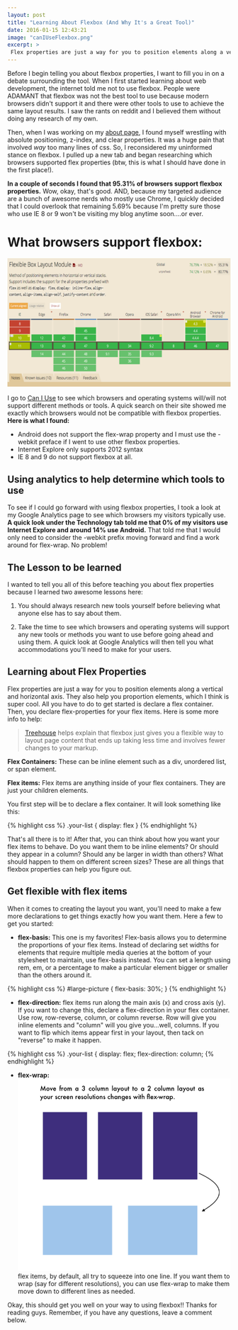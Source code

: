 ```yaml
---
layout: post
title: "Learning About Flexbox (And Why It's a Great Tool)"
date: 2016-01-15 12:43:21
image: "canIUseFlexbox.png"
excerpt: >
 Flex properties are just a way for you to position elements along a vertical and horizontal axis. They also help you proportion elements, which I think is super cool. All you have to do to get started is declare a flex container.
---
```


Before I begin telling you about flexbox properties, I want to fill you in on a debate surrounding the tool. When I first started learning about web development, the internet told me not to use flexbox. People were ADAMANT that flexbox was not the best tool to use because modern browsers didn't support it and there were other tools to use to achieve the same layout results. I saw the rants on reddit and I believed them without doing any research of my own.

Then, when I was working on my [about page](http://localhost:4000/about/), I found myself wrestling with absolute positioning, z-index, and clear properties. It was a huge pain that involved *way* too many lines of css. So, I reconsidered my uninformed stance on flexbox. I pulled up a new tab and began researching which browsers supported flex properties (btw, this is what I should have done in the first place!).

**In a couple of seconds I found that 95.31% of browsers support flexbox properties.** Wow, okay, that's good. AND, because my targeted audience are a bunch of awesome nerds who mostly use Chrome, I quickly decided that I could overlook that remaining 5.69% because I'm pretty sure those who use IE 8 or 9 won't be visiting my blog anytime soon....or ever.

# What browsers support flexbox:

![What Browsers Support FlexBox?](/assets/canIUseFlexbox.png)

I go to [Can I Use](http://caniuse.com/) to see which browsers and operating systems will/will not support different methods or tools. A quick search on their site showed me exactly which browsers would not be compatible with flexbox properties. **Here is what I found:**

- Android does not support the flex-wrap property and I must use the -webkit preface if I went to use other flexbox properties.
- Internet Explore only supports 2012 syntax
- IE 8 and 9 do not support flexbox at all.

## Using analytics to help determine which tools to use

To see if I could go forward with using flexbox properties, I took a look at my Google Analytics page to see which browsers my visitors typically use. **A quick look under the Technology tab told me that 0% of my visitors use Internet Explore and around 14% use Android.** That told me that I would only need to consider the -webkit prefix moving forward and find a work around for flex-wrap. No problem!

## The Lesson to be learned

I wanted to tell you all of this before teaching you about flex properties because I learned two awesome lessons here:

1) You should always research new tools yourself before believing what anyone else has to say about them.

2) Take the time to see which browsers and operating systems will support any new tools or methods you want to use before going ahead and using them. A quick look at Google Analytics will then tell you what accommodations you'll need to make for your users.

## Learning about Flex Properties

Flex properties are just a way for you to position elements along a vertical and horizontal axis. They also help you proportion elements, which I think is super cool. All you have to do to get started is declare a flex container. Then, you declare flex-properties for your flex items. Here is some more info to help:

> [Treehouse]() helps explain that flexbox just gives you a flexible way to layout page content that ends up taking less time and involves fewer changes to your markup.

**Flex Containers:** These can be inline element such as a div, unordered list, or span element.

**Flex items:** Flex items are anything inside of your flex containers. They are just your children elements.

You first step will be to declare a flex container. It will look something like this:

{% highlight css %}
.your-list {
  display: flex
}
{% endhighlight %}

That's all there is to it! After that, you can think about how you want your flex items to behave. Do you want them to be inline elements? Or should they appear in a column? Should any be larger in width than others? What should happen to them on different screen sizes? These are all things that flexbox properties can help you figure out.

## Get flexible with flex items
When it comes to creating the layout you want, you'll need to make a few more declarations to get things exactly how you want them. Here a few to get you started:

- **flex-basis:** This one is my favorites! Flex-basis allows you to determine the proportions of your flex items. Instead of declaring set widths for elements that require multiple media queries at the bottom of your stylesheet to maintain, use flex-basis instead. You can set a length using rem, em, or a percentage to make a particular element bigger or smaller than the others around it.

{% highlight css %}
#large-picture {
  flex-basis: 30%;
}
{% endhighlight %}

- **flex-direction:** flex items run along the main axis (x) and cross axis (y). If you want to change this, declare a flex-direction in your flex container. Use row, row-reverse, column, or column reverse. Row will give you inline elements and "column" will you give you...well, columns. If you want to flip which items appear first in your layout, then tack on "reverse" to make it happen.

{% highlight css %}
.your-list {
  display: flex;
  flex-direction: column;
{% endhighlight %}

- **flex-wrap:**
![example of flex-wrap](/assets/flexWrap.png)
 flex items, by default, all try to squeeze into one line. If you want them to wrap (say for different resolutions), you can use flex-wrap to make them move down to different lines as needed.

 Okay, this should get you well on your way to using flexbox!! Thanks for reading guys. Remember, if you have any questions, leave a comment below.
